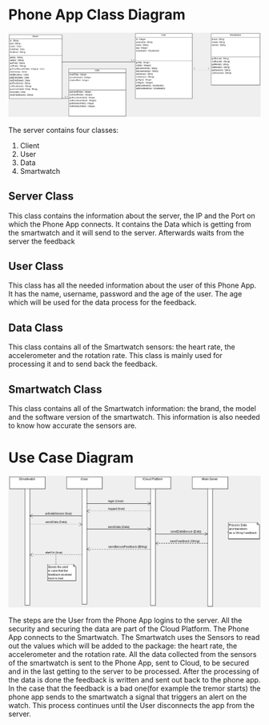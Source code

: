 # **Phone App Class Diagram**

![Class Diagram](/images/Server_Class_Diagram.png)

The server contains four classes:

1. Client
2. User
3. Data
4. Smartwatch

## Server Class

This class contains the information about the server, the IP and the Port on which the Phone App connects. It contains the Data which is getting from the smartwatch and it will send to the server. Afterwards waits from the server the feedback

## User Class

This class has all the needed information about the user of this Phone App. It has the name, username, password and the age of the user. The age which will be used for the data process for the feedback.

## Data Class

This class contains all of the Smartwatch sensors: the heart rate, the accelerometer and the rotation rate. This class is mainly used for processing it and to send back the feedback.

## Smartwatch Class

This class contains all of the Smartwatch information: the brand, the model and the software version of the smartwatch. This information is also needed to know how accurate the sensors are.



# **Use Case Diagram**

![Use Case Diagram](/images/Sequence_Diagram.png)

The steps are the User from the Phone App logins to the server. All the security and securing the data are part of the Cloud Platform.
The Phone App connects to the Smartwatch. The Smartwatch uses the Sensors to read out the values which will be added to the package: the heart rate, the accelerometer and the rotation rate.
All the data collected from the sensors of the smartwatch is sent to the Phone App, sent to Cloud, to be secured and in the last getting to the server to be processed.
After the processing of the data is done the feedback is written and sent out back to the phone app.
In the case that the feedback is a bad one(for example the tremor starts) the phone app sends to the smartwatch a signal that triggers an alert on the watch.
This process continues until the User disconnects the app from the server.
